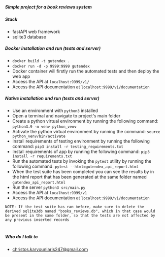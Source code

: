 #####  Simple project for a book reviews system

#####  Stack 
* fastAPI web framework
* sqlite3 database

##### Docker installation and run (tests and server)
* `docker build -t gutendex .`
* `docker run -d -p 9999:9999 gutendex`
* Docker container will firstly run the automated tests and then deploy the web app
* Access the API at `localhost:9999/v1/`
* Access the API documentation at `localhost:9999/v1/documentation`


#####  Native installation and run (tests and server)
* Use an environment with `python3` installed
* Open a terminal and navigate to project's main folder
* Create a python virtual environment by running the following command:
`python3.9 -m venv python_venv`
* Activate the python virtual environment by running the command:
`source python_venv/bin/activate`
* Install requirements of testing environment by running the following command:
`pip3 install -r testing_requirements.txt`
* Install requirements of app by running the following command:
`pip3 install -r requirements.txt`
* Run the automated tests by invoking the `pytest` utility by running the following command:
`pytest --html=gutendex_api_report.html`
* When the test suite has been completed you can see the results by in the html report that has been generated at the same folder named `gutendex_api_report.html`
*  Run the server `python3 src/main.py`
*  Access the API at `localhost:9999/v1`
*  Access the API documentation at `localhost:9999/v1/documentation`





`
NOTE:
If the test suite has ran before, make sure to delete the derived sqlite3db named "books_reviews.db",
which in that case would be present in the same folder, so that the tests are not affected by any previous inserted records
`

#
#####  Who do I talk to  
* christos.karvouniaris247@gmail.com